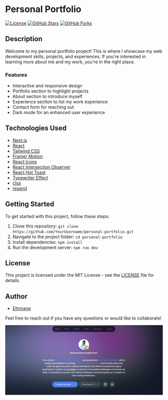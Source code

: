 # Personal Portfolio

[![License](https://img.shields.io/badge/license-MIT-blue.svg)](https://opensource.org/licenses/MIT)
[![GitHub Stars](https://img.shields.io/github/stars/YourUsername/personal-portfolio.svg)](https://github.com/YourUsername/personal-portfolio/stargazers)
[![GitHub Forks](https://img.shields.io/github/forks/YourUsername/personal-portfolio.svg)](https://github.com/YourUsername/personal-portfolio/network/members)

## Description

Welcome to my personal portfolio project! This is where I showcase my web development skills, projects, and experiences. If you're interested in learning more about me and my work, you're in the right place.

### Features

- Interactive and responsive design
- Portfolio section to highlight projects
- About section to introduce myself
- Experience section to list my work experience
- Contact form for reaching out
- Dark mode for an enhanced user experience

## Technologies Used

- [Next.js](https://nextjs.org/)
- [React](https://reactjs.org/)
- [Tailwind CSS](https://tailwindcss.com/)
- [Framer Motion](https://www.framer.com/motion/)
- [React Icons](https://react-icons.github.io/react-icons/)
- [React Intersection Observer](https://www.npmjs.com/package/react-intersection-observer)
- [React Hot Toast](https://react-hot-toast.com/)
- [Typewriter Effect](https://www.npmjs.com/package/typewriter-effect)
- [clsx](https://www.npmjs.com/package/clsx)
- [resend](https://www.npmjs.com/package/resend)

## Getting Started

To get started with this project, follow these steps:

1. Clone this repository: `git clone https://github.com/YourUsername/personal-portfolio.git`
2. Navigate to the project folder: `cd personal-portfolio`
3. Install dependencies: `npm install`
4. Run the development server: `npm run dev`

## License

This project is licensed under the MIT License - see the [LICENSE](LICENSE) file for details.

## Author

- [Ethmane](https://github.com/YourUsername)

Feel free to reach out if you have any questions or would like to collaborate!

![Portfolio Screenshot](/screenshot.png)
